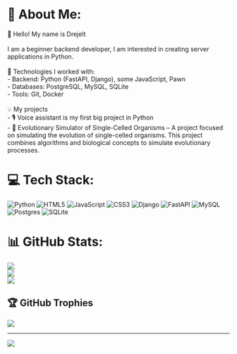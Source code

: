 # 💫 About Me:
👋 Hello! My name is Drejelt<br><br>I am a beginner backend developer, I am interested in creating server applications in Python.<br><br>🔹 Technologies I worked with:<br>- Backend: Python (FastAPI, Django), some JavaScript, Pawn<br>- Databases: PostgreSQL, MySQL, SQLite<br>- Tools: Git, Docker<br><br>💡 My projects<br>- 🎙️ Voice assistant is my first big project in Python <br>- 🧬 Evolutionary Simulator of Single-Celled Organisms – A project focused on simulating the evolution of single-celled organisms. This project combines algorithms and biological concepts to simulate evolutionary processes.


# 💻 Tech Stack:
![Python](https://img.shields.io/badge/python-3670A0?style=for-the-badge&logo=python&logoColor=ffdd54) ![HTML5](https://img.shields.io/badge/html5-%23E34F26.svg?style=for-the-badge&logo=html5&logoColor=white) ![JavaScript](https://img.shields.io/badge/javascript-%23323330.svg?style=for-the-badge&logo=javascript&logoColor=%23F7DF1E) ![CSS3](https://img.shields.io/badge/css3-%231572B6.svg?style=for-the-badge&logo=css3&logoColor=white) ![Django](https://img.shields.io/badge/django-%23092E20.svg?style=for-the-badge&logo=django&logoColor=white) ![FastAPI](https://img.shields.io/badge/FastAPI-005571?style=for-the-badge&logo=fastapi) ![MySQL](https://img.shields.io/badge/mysql-4479A1.svg?style=for-the-badge&logo=mysql&logoColor=white) ![Postgres](https://img.shields.io/badge/postgres-%23316192.svg?style=for-the-badge&logo=postgresql&logoColor=white) ![SQLite](https://img.shields.io/badge/sqlite-%2307405e.svg?style=for-the-badge&logo=sqlite&logoColor=white)
# 📊 GitHub Stats:
![](https://github-readme-stats.vercel.app/api?username=Drejelt&theme=dark&hide_border=false&include_all_commits=true&count_private=true)<br/>
![](https://github-readme-streak-stats.herokuapp.com/?user=Drejelt&theme=dark&hide_border=false)<br/>
![](https://github-readme-stats.vercel.app/api/top-langs/?username=Drejelt&theme=dark&hide_border=false&include_all_commits=true&count_private=true&layout=compact)

## 🏆 GitHub Trophies
![](https://github-profile-trophy.vercel.app/?username=Drejelt&theme=radical&no-frame=false&no-bg=true&margin-w=4)

---
[![](https://visitcount.itsvg.in/api?id=Drejelt&icon=0&color=0)](https://visitcount.itsvg.in)

<!-- Proudly created with GPRM ( https://gprm.itsvg.in ) -->
